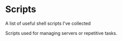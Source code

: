 # Scripts
A list of useful shell scripts I've collected

Scripts used for managing servers or repetitive tasks.

